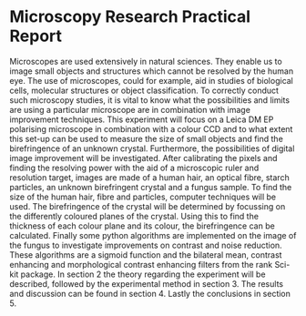 # Microscopy Research Practical Report
Microscopes are used extensively in natural sciences. They enable us to image small objects and structures which cannot be resolved by the human eye. The use of microscopes, could for example, aid in studies of biological cells, molecular structures or object classification. To correctly conduct such microscopy studies, it is vital to know what the possibilities and limits are using a particular microscope are in combination with image improvement techniques.
This experiment will focus on a Leica DM EP polarising microscope in combination with a colour CCD and to what extent this set-up can be used to measure the size of small objects and find the birefringence of an unknown crystal. Furthermore, the possibilities of digital image improvement will be investigated.
After calibrating the pixels and finding the resolving power with the aid of a microscopic ruler and resolution target, images are made of a human hair, an optical fibre, starch particles, an unknown birefringent crystal and a fungus sample.
To find the size of the human hair, fibre and particles, computer techniques will be used. The birefringence of the crystal will be determined by focussing on the differently coloured planes of the crystal. Using this to find the thickness of each colour plane and its colour, the birefringence can be calculated. Finally some python algorithms are implemented on the image of the fungus to investigate improvements on contrast and noise reduction. These algorithms are a sigmoid function and the bilateral mean, contrast enhancing and morphological contrast enhancing filters from the rank Sci-kit package. 
In section 2 the theory regarding the experiment will be described, followed by the experimental method in section 3. The results and discussion can be found in section 4. Lastly the conclusions in section 5.

